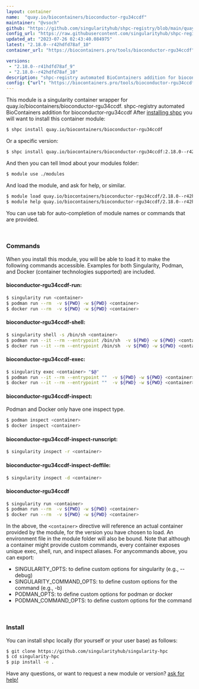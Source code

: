 ```yaml
---
layout: container
name:  "quay.io/biocontainers/bioconductor-rgu34ccdf"
maintainer: "@vsoch"
github: "https://github.com/singularityhub/shpc-registry/blob/main/quay.io/biocontainers/bioconductor-rgu34ccdf/container.yaml"
config_url: "https://raw.githubusercontent.com/singularityhub/shpc-registry/main/quay.io/biocontainers/bioconductor-rgu34ccdf/container.yaml"
updated_at: "2023-07-26 02:43:40.084975"
latest: "2.18.0--r42hdfd78af_10"
container_url: "https://biocontainers.pro/tools/bioconductor-rgu34ccdf"

versions:
 - "2.18.0--r41hdfd78af_9"
 - "2.18.0--r42hdfd78af_10"
description: "shpc-registry automated BioContainers addition for bioconductor-rgu34ccdf"
config: {"url": "https://biocontainers.pro/tools/bioconductor-rgu34ccdf", "maintainer": "@vsoch", "description": "shpc-registry automated BioContainers addition for bioconductor-rgu34ccdf", "latest": {"2.18.0--r42hdfd78af_10": "sha256:5103b66c8d9260e1d9e607dc4d70e459b8faf6467aff9a5954ef6f5555e50d1c"}, "tags": {"2.18.0--r41hdfd78af_9": "sha256:057000053ca6fab9a98c18b33d592022baf34bef1151275a47a3e2391b6c07a7", "2.18.0--r42hdfd78af_10": "sha256:5103b66c8d9260e1d9e607dc4d70e459b8faf6467aff9a5954ef6f5555e50d1c"}, "docker": "quay.io/biocontainers/bioconductor-rgu34ccdf"}
---
```


This module is a singularity container wrapper for quay.io/biocontainers/bioconductor-rgu34ccdf.
shpc-registry automated BioContainers addition for bioconductor-rgu34ccdf
After [installing shpc](#install) you will want to install this container module:


```bash
$ shpc install quay.io/biocontainers/bioconductor-rgu34ccdf
```

Or a specific version:

```bash
$ shpc install quay.io/biocontainers/bioconductor-rgu34ccdf:2.18.0--r42hdfd78af_10
```

And then you can tell lmod about your modules folder:

```bash
$ module use ./modules
```

And load the module, and ask for help, or similar.

```bash
$ module load quay.io/biocontainers/bioconductor-rgu34ccdf/2.18.0--r42hdfd78af_10
$ module help quay.io/biocontainers/bioconductor-rgu34ccdf/2.18.0--r42hdfd78af_10
```

You can use tab for auto-completion of module names or commands that are provided.

<br>

### Commands

When you install this module, you will be able to load it to make the following commands accessible.
Examples for both Singularity, Podman, and Docker (container technologies supported) are included.

#### bioconductor-rgu34ccdf-run:

```bash
$ singularity run <container>
$ podman run --rm  -v ${PWD} -w ${PWD} <container>
$ docker run --rm  -v ${PWD} -w ${PWD} <container>
```

#### bioconductor-rgu34ccdf-shell:

```bash
$ singularity shell -s /bin/sh <container>
$ podman run --it --rm --entrypoint /bin/sh  -v ${PWD} -w ${PWD} <container>
$ docker run --it --rm --entrypoint /bin/sh  -v ${PWD} -w ${PWD} <container>
```

#### bioconductor-rgu34ccdf-exec:

```bash
$ singularity exec <container> "$@"
$ podman run --it --rm --entrypoint ""  -v ${PWD} -w ${PWD} <container> "$@"
$ docker run --it --rm --entrypoint ""  -v ${PWD} -w ${PWD} <container> "$@"
```

#### bioconductor-rgu34ccdf-inspect:

Podman and Docker only have one inspect type.

```bash
$ podman inspect <container>
$ docker inspect <container>
```

#### bioconductor-rgu34ccdf-inspect-runscript:

```bash
$ singularity inspect -r <container>
```

#### bioconductor-rgu34ccdf-inspect-deffile:

```bash
$ singularity inspect -d <container>
```



#### bioconductor-rgu34ccdf

```bash
$ singularity run <container>
$ podman run --rm  -v ${PWD} -w ${PWD} <container>
$ docker run --rm  -v ${PWD} -w ${PWD} <container>
```


In the above, the `<container>` directive will reference an actual container provided
by the module, for the version you have chosen to load. An environment file in the
module folder will also be bound. Note that although a container
might provide custom commands, every container exposes unique exec, shell, run, and
inspect aliases. For anycommands above, you can export:

 - SINGULARITY_OPTS: to define custom options for singularity (e.g., --debug)
 - SINGULARITY_COMMAND_OPTS: to define custom options for the command (e.g., -b)
 - PODMAN_OPTS: to define custom options for podman or docker
 - PODMAN_COMMAND_OPTS: to define custom options for the command

<br>

### Install

You can install shpc locally (for yourself or your user base) as follows:

```bash
$ git clone https://github.com/singularityhub/singularity-hpc
$ cd singularity-hpc
$ pip install -e .
```

Have any questions, or want to request a new module or version? [ask for help!](https://github.com/singularityhub/singularity-hpc/issues)